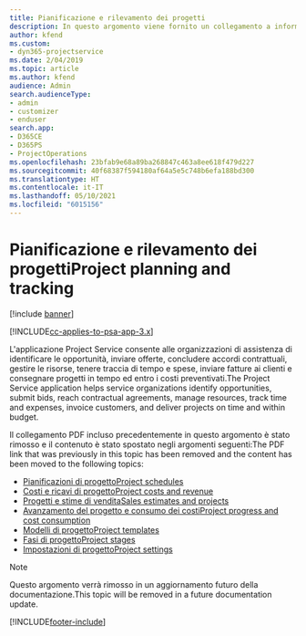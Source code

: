 ```yaml
---
title: Pianificazione e rilevamento dei progetti
description: In questo argomento viene fornito un collegamento a informazioni su pianificazione e rilevamento in Project Service Automation.
author: kfend
ms.custom:
- dyn365-projectservice
ms.date: 2/04/2019
ms.topic: article
ms.author: kfend
audience: Admin
search.audienceType:
- admin
- customizer
- enduser
search.app:
- D365CE
- D365PS
- ProjectOperations
ms.openlocfilehash: 23bfab9e68a89ba268847c463a8ee618f479d227
ms.sourcegitcommit: 40f68387f594180af64a5e5c748b6efa188bd300
ms.translationtype: HT
ms.contentlocale: it-IT
ms.lasthandoff: 05/10/2021
ms.locfileid: "6015156"
---
```

# <a name="project-planning-and-tracking"></a><span data-ttu-id="738f1-103">Pianificazione e rilevamento dei progetti</span><span class="sxs-lookup"><span data-stu-id="738f1-103">Project planning and tracking</span></span>

[!include [banner](../../includes/psa-now-project-operations.md)]

[!INCLUDE[cc-applies-to-psa-app-3.x](../../includes/cc-applies-to-psa-app-3x.md)]

<span data-ttu-id="738f1-104">L'applicazione Project Service consente alle organizzazioni di assistenza di identificare le opportunità, inviare offerte, concludere accordi contrattuali, gestire le risorse, tenere traccia di tempo e spese, inviare fatture ai clienti e consegnare progetti in tempo ed entro i costi preventivati.</span><span class="sxs-lookup"><span data-stu-id="738f1-104">The Project Service application helps service organizations identify opportunities, submit bids, reach contractual agreements, manage resources, track time and expenses, invoice customers, and deliver projects on time and within budget.</span></span> 

<span data-ttu-id="738f1-105">Il collegamento PDF incluso precedentemente in questo argomento è stato rimosso e il contenuto è stato spostato negli argomenti seguenti:</span><span class="sxs-lookup"><span data-stu-id="738f1-105">The PDF link that was previously in this topic has been removed and the content has been moved to the following topics:</span></span>

- [<span data-ttu-id="738f1-106">Pianificazioni di progetto</span><span class="sxs-lookup"><span data-stu-id="738f1-106">Project schedules</span></span>](../project-creating.md)
- [<span data-ttu-id="738f1-107">Costi e ricavi di progetto</span><span class="sxs-lookup"><span data-stu-id="738f1-107">Project costs and revenue</span></span>](../project-estimating.md)
- [<span data-ttu-id="738f1-108">Progetti e stime di vendita</span><span class="sxs-lookup"><span data-stu-id="738f1-108">Sales estimates and projects</span></span>](../project-leveraging.md)
- [<span data-ttu-id="738f1-109">Avanzamento del progetto e consumo dei costi</span><span class="sxs-lookup"><span data-stu-id="738f1-109">Project progress and cost consumption</span></span>](../project-tracking.md)
- [<span data-ttu-id="738f1-110">Modelli di progetto</span><span class="sxs-lookup"><span data-stu-id="738f1-110">Project templates</span></span>](../project-templates.md)
- [<span data-ttu-id="738f1-111">Fasi di progetto</span><span class="sxs-lookup"><span data-stu-id="738f1-111">Project stages</span></span>](../project-stages.md)
- [<span data-ttu-id="738f1-112">Impostazioni di progetto</span><span class="sxs-lookup"><span data-stu-id="738f1-112">Project settings</span></span>](../project-settings.md)

> [!NOTE]
> <span data-ttu-id="738f1-113">Questo argomento verrà rimosso in un aggiornamento futuro della documentazione.</span><span class="sxs-lookup"><span data-stu-id="738f1-113">This topic will be removed in a future documentation update.</span></span> 


[!INCLUDE[footer-include](../../includes/footer-banner.md)]